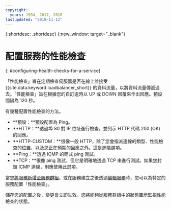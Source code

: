 ```yaml
---
copyright:
  years: 1994, 2017, 2018
lastupdated: "2018-11-12"
---
```


{:shortdesc: .shortdesc}
{:new_window: target="_blank"}

# 配置服務的性能檢查
{: #configuring-health-checks-for-a-service}

「性能檢查」旨在定期檢查伺服器是否在線上並接受 {{site.data.keyword.loadbalancer_short}} 的資料流量，以將資料流量傳遞過去。「性能檢查」旨在根據您的自訂逾時以 UP 或 DOWN 回覆來作出回應。預設間隔為 120 秒。

有幾種配置性能檢查的方法。

- **預設：**預設配置為 Ping。
- **HTTP：**透過埠 80 對 IP 位址進行檢查，並列示 HTTP 代碼 200 (OK) 的回應。
- **HTTP-CUSTOM：**很像一般 HTTP，除了您會指派連線的類型、性能檢查的位置，以及您正在預期的回應之外。這是進階選項。
- **Ping：**透過 ICMP 的簡式 ping 測試。
- **TCP：**很像 ping 測試，但它是明確地透過 TCP 來進行測試。如果您封鎖 ICMP 連線，則應使用此選項。

當您[將服務新增至服務群組](/docs/infrastructure/local-load-balancer?topic=local-load-balancer-adding-a-service-to-a-service-group)，或在服務建立之後透過[編輯服務](/docs/infrastructure/local-load-balancer?topic=local-load-balancer-editing-a-service)時，您可以為特定的服務配置「性能檢查」。

儲存您的配置之後，變更會立即生效。您將能夠從服務群組中的狀態圖示監視性能檢查的狀態。
